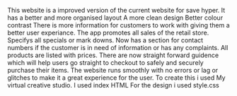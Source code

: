 This website is a improved version of the current website for save hyper.
It has a better and more organised layout
A more clean design
Better colour contrast
There is more information for customers to work with giving them a better user experiance. 
The app promotes all sales of the retail store.
Specifys all specials or mark downs.
Now has a section for contact numbers if the customer is in need of information or has any complaints.
All products are listed with prices.
There are now straight forward guidence which will help users go straight to checkout to safely and securely purchase their items.
The website runs smoothly with no errors or lag or glitches to make it a great experience for the user.
To create this i used My virtual creative studio.
I used index HTML 
For the design i used style.css
